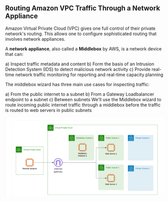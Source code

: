 ## Routing Amazon VPC Traffic Through a Network Appliance
Amazon Virtual Private Cloud (VPC) gives one full control of their private network's routing. This allows one to configure sophisticated routing that involves network appliances.

A **network appliance**, also called a **Middlebox** by AWS, is a network device that can:

a) Inspect traffic metadata and content
b) Form the basis of an Intrusion Detection System (IDS) to detect malicious network activity
c) Provide real-time network traffic monitoring for reporting and real-time capacity planning

The middlebox wizard has three main use cases for inspecting traffic:

a) From the public internet to a subnet
b) From a Gateway Loadbalancer endpoint to a subnet
c) Between subnets
We'll use the Middlebox wizard to route incoming public internet traffic through a middlebox before the traffic is routed to web servers in public subnets

![routemiddle](https://github.com/Irene890/Images/blob/main/Routemiddle.png)
